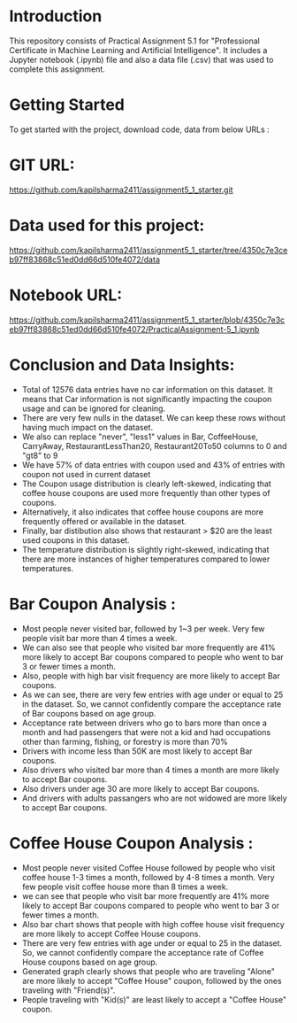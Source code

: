 # Introduction
This repository consists of Practical Assignment 5.1 for "Professional Certificate in Machine Learning and Artificial Intelligence". 
It includes a Jupyter notebook (.ipynb) file and also a data file (.csv) that was used to complete this assignment. 

# Getting Started
To get started with the project, download code, data from below URLs : 

# GIT URL: 
https://github.com/kapilsharma2411/assignment5_1_starter.git

# Data used for this project:
https://github.com/kapilsharma2411/assignment5_1_starter/tree/4350c7e3ceb97ff83868c51ed0dd66d510fe4072/data

# Notebook URL:
https://github.com/kapilsharma2411/assignment5_1_starter/blob/4350c7e3ceb97ff83868c51ed0dd66d510fe4072/PracticalAssignment-5_1.ipynb

# Conclusion and Data Insights: 
- Total of 12576 data entries have no car information on this dataset. It means that Car information is not significantly impacting the coupon usage and can be ignored for cleaning.
- There are very few nulls in the dataset. We can keep these rows without having much impact on the dataset.
- We also can replace "never", "less1" values in Bar, CoffeeHouse, CarryAway, RestaurantLessThan20, Restaurant20To50 columns to 0 and "gt8" to 9
- We have 57% of data entries with coupon used and 43% of entries with coupon not used in current dataset
- The Coupon usage distribution is clearly left-skewed, indicating that coffee house coupons are used more frequently than other types of coupons.
- Alternatively, it also indicates that coffee house coupons are more frequently offered or available in the dataset.
- Finally, bar distibution also shows that restaurant > $20 are the least used coupons in this dataset.
- The temperature distribution is slightly right-skewed, indicating that there are more instances of higher temperatures compared to lower temperatures.

# Bar Coupon Analysis : 
- Most people never visited bar, followed by 1~3 per week. Very few people visit bar more than 4 times a week.
- We can also see that people who visited bar more frequently are 41% more likely to accept Bar coupons compared to people who went to bar 3 or fewer times a month.
- Also, people with high bar visit frequency are more likely to accept Bar coupons.
- As we can see, there are very few entries with age under or equal to 25 in the dataset. So, we cannot confidently compare the acceptance rate of Bar coupons based on age group.
- Acceptance rate between drivers who go to bars more than once a month and had passengers that were not a kid and had occupations other than farming, fishing, or forestry is more than 70%
- Drivers with income less than 50K are most likely to accept Bar coupons.
- Also drivers who visited bar more than 4 times a month are more likely to accept Bar coupons.
- Also drivers under age 30 are more likely to accept Bar coupons.
- And drivers with adults passangers who are not widowed are more likely to accept Bar coupons.

# Coffee House Coupon Analysis : 
- Most people never visited Coffee House followed by people who visit coffee house 1-3 times a month, followed by 4-8 times a month. Very few people visit coffee house more than 8 times a week.
- we can see that people who visit bar more frequently are 41% more likely to accept Bar coupons compared to people who went to bar 3 or fewer times a month.
- Also bar chart shows that people with high coffee house visit frequency are more likely to accept Coffee House coupons.
- There are very few entries with age under or equal to 25 in the dataset. So, we cannot confidently compare the acceptance rate of Coffee House coupons based on age group.
- Generated graph clearly shows that people who are traveling "Alone" are more likely to accept "Coffee House" coupon, followed by the ones traveling with "Friend(s)".
- People traveling with "Kid(s)" are least likely to accept a "Coffee House" coupon.

